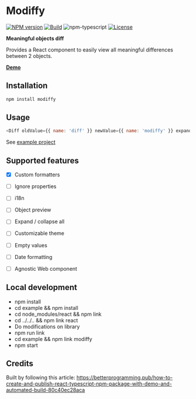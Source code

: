 # Modiffy

[![NPM version][npm-image]][npm-url]
[![Build][github-build]][github-build-url]
![npm-typescript]
[![License][github-license]][github-license-url]

**Meaningful objects diff**

Provides a React component to easily view all meaningful differences between 2 objects.

[**Demo**](https://pschmucker.github.io/modiffy/)


## Installation

```bash
npm install modiffy
```


## Usage

```js
<Diff oldValue={{ name: 'diff' }} newValue={{ name: 'modiffy' }} expanded={true} />
```

See [example project](https://github.com/pschmucker/modiffy/tree/main/example)


## Supported features

- [x] Custom formatters
- [ ] Ignore properties
- [ ] i18n
- [ ] Object preview
- [ ] Expand / collapse all
- [ ] Customizable theme
- [ ] Empty values
- [ ] Date formatting
- [ ] Agnostic Web component


## Local development

- npm install
- cd example && npm install
- cd node_modules/react && npm link
- cd ../../.. && npm link react
- Do modifications on library
- npm run link
- cd example && npm link modiffy
- npm start


## Credits

Built by following this article:
https://betterprogramming.pub/how-to-create-and-publish-react-typescript-npm-package-with-demo-and-automated-build-80c40ec28aca



[npm-url]: https://www.npmjs.com/package/modiffy
[npm-image]: https://img.shields.io/npm/v/modiffy
[github-license]: https://img.shields.io/github/license/pschmucker/modiffy
[github-license-url]: https://github.com/pschmucker/modiffy/blob/master/LICENSE
[github-build]: https://github.com/pschmucker/modiffy/actions/workflows/publish.yml/badge.svg
[github-build-url]: https://github.com/pschmucker/modiffy/actions/workflows/publish.yml
[npm-typescript]: https://img.shields.io/npm/types/modiffy
